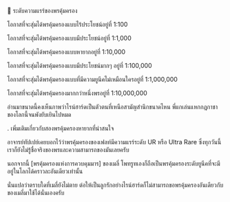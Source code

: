 📌 ระดับความแรร์ของพรคุ้มครอง

โอกาสที่จะสุ่มได้พรคุ้มครองแบบไร้ประโยชน์อยู่ที่ 1:100

โอกาสที่จะสุ่มได้พรคุ้มครองแบบมีประโยชน์อยู่ที่ 1:1,000

โอกาสที่จะสุ่มได้พรคุ้มครองแบบหายากอยู่ที่ 1:10,000

โอกาสที่จะสุ่มได้พรคุ้มครองแบบมีประโยชน์มากๆ อยู่ที่ 1:100,000

โอกาสที่จะสุ่มได้พรคุ้มครองแบบที่มีความยูนีคไม่เหมือนใครอยู่ที่ 1:1,000,000

โอกาสที่จะสุ่มได้พรคุ้มครองมากกว่าหนึ่งพรอยู่ที่ 1:10,000,000

อ่านมาขนาดนี้คงเห็นภาพว่าไรน์ฮาร์ดเป็นตัวตนที่เหนือสามัญสำนึกขนาดไหน พี่แกเล่นแหกกฎกาชาของโลกนี้จนพังยับเยินไปหมด

.
เพิ่มเติมเกี่ยวกับสองพรคุ้มครองหายากที่น่าสนใจ

อาจารย์ทัปเปย์เคยบอกไว้ว่าพรคุ้มครองของเฟลท์มีความแรร์ระดับ UR หรือ Ultra Rare ซึ่งทุกวันนี้เราก็ยังไม่รู้ชื่อจริงของพรและความสามารถของมันเลยครับ

นอกจากนี้ [พรคุ้มครองแห่งการควบคุมมาร] ของเมลี่ โพทรูทเองก็ถือเป็นพรคุ้มครองระดับยูนีคที่จะมีอยู่ในโลกได้คราวละอันเดียวเท่านั้น

นั่นแปลว่าตราบใดที่เมลี่ยังไม่ตาย ต่อให้เป็นลูกรักอย่างไรน์ฮาร์ดก็ไม่สามารถขอพรคุ้มครองอันเดียวกับของเมลี่มาใช้ได้นั่นเองครับ
